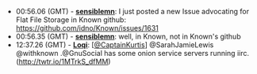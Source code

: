* <a id="00:56.06">00:56.06 (GMT)</a> - __[sensiblemn](https://github.com/sensiblemn)__: I just posted a new Issue advocating for Flat File Storage in Known github: https://github.com/idno/Known/issues/1631
* <a id="00:56.35">00:56.35 (GMT)</a> - __[sensiblemn](https://github.com/sensiblemn)__: well, in Known, not in Known's github
* <a id="12:37.26">12:37.26 (GMT)</a> - __[Loqi](https://github.com/Loqi)__: [<a href="https://twitter.com/CaptainKurtis">@CaptainKurtis</a>] @SarahJamieLewis @withknown .@GnuSocial has some onion service servers running iirc. (http://twtr.io/1MTrkS_dfMM)
